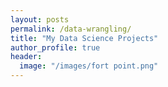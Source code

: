 ```yaml
---
layout: posts
permalink: /data-wrangling/
title: "My Data Science Projects"
author_profile: true
header:
  image: "/images/fort point.png"
---
```



